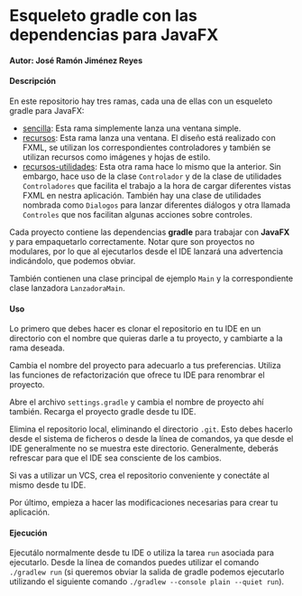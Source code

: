 # Esqueleto gradle con las dependencias para JavaFX

#### Autor: José Ramón Jiménez Reyes

#### Descripción

En este repositorio hay tres ramas, cada una de ellas con un esqueleto gradle para JavaFX:

- [sencilla](../../tree/sencilla): Esta rama simplemente lanza una ventana simple.
- [recursos](../../tree/recursos): Esta rama lanza una ventana. El diseño está realizado con FXML, se utilizan los correspondientes controladores y también se utilizan recursos como imágenes y hojas de estilo.
- [recursos-utilidades](../../tree/recursos-utilidades): Esta otra rama hace lo mismo que la anterior. Sin embargo, hace uso de la clase `Controlador` y de la clase de utilidades `Controladores` que facilita el trabajo a la hora de cargar diferentes vistas FXML en nestra aplicación. También hay una clase de utilidades nombrada como `Dialogos` para lanzar diferentes diálogos y otra llamada `Controles` que nos facilitan algunas acciones sobre controles.

Cada proyecto contiene las dependencias **gradle** para trabajar con **JavaFX** y para empaquetarlo correctamente. Notar qure son proyectos no modulares, por lo que al ejecutarlos desde el IDE lanzará una advertencia indicándolo, que podemos obviar.

También contienen una clase principal de ejemplo `Main` y la correspondiente clase lanzadora `LanzadoraMain`.

#### Uso

Lo primero que debes hacer es clonar el repositorio en tu IDE en un directorio con el nombre que quieras darle a tu proyecto, y cambiarte a la rama deseada.

Cambia el nombre del proyecto para adecuarlo a tus preferencias. Utiliza las funciones de refactorización que ofrece tu IDE para renombrar el proyecto. 

Abre el archivo `settings.gradle` y cambia el nombre de proyecto ahí también. Recarga el proyecto gradle desde tu IDE.

Elimina el repositorio local, eliminando el directorio `.git`. Esto debes hacerlo desde el sistema de ficheros o desde la línea de comandos, ya que desde el IDE generalmente no se muestra este directorio. Generalmente, deberás refrescar para que el IDE sea consciente de los cambios.

Si vas a utilizar un VCS, crea el repositorio conveniente y conectáte al mismo desde tu IDE.

Por último, empieza a hacer las modificaciones necesarias para crear tu aplicación.

#### Ejecución

Ejecutálo normalmente desde tu IDE o utiliza la tarea `run` asociada para ejecutarlo. Desde la línea de comandos puedes utilizar el comando `./gradlew run` (si queremos obviar la salida de gradle podemos ejecutarlo utilizando el siguiente comando `./gradlew --console plain --quiet run`).
